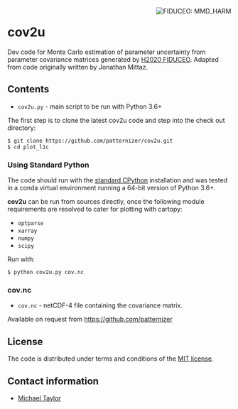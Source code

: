 <img alt="FIDUCEO: MMD_HARM" align="right" src="http://www.fiduceo.eu/sites/default/files/FIDUCEO-logo.png">

# cov2u

Dev code for Monte Carlo estimation of parameter uncertainty from parameter covariance matrices generated by [H2020 FIDUCEO](https://fiduceo.eu). Adapted from code originally written by Jonathan Mittaz.

## Contents

* `cov2u.py` - main script to be run with Python 3.6+

The first step is to clone the latest cov2u code and step into the check out directory: 

    $ git clone https://github.com/patternizer/cov2u.git
    $ cd plot_l1c
    
### Using Standard Python 

The code should run with the [standard CPython](https://www.python.org/downloads/) installation and was tested in a conda virtual environment running a 64-bit version of Python 3.6+.

**cov2u** can be run from sources directly, once the following module requirements are resolved to cater for plotting with cartopy:

* `optparse`
* `xarray`
* `numpy`
* `scipy`

Run with:

    $ python cov2u.py cov.nc
           
### cov.nc

* `cov.nc` - netCDF-4 file containing the covariance matrix.

Available on request from https://github.com/patternizer

## License

The code is distributed under terms and conditions of the [MIT license](https://opensource.org/licenses/MIT).

## Contact information

* [Michael Taylor](https://patternizer.github.io)

